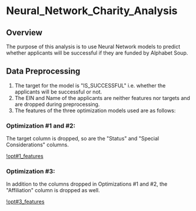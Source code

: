 # Neural_Network_Charity_Analysis

## Overview
The purpose of this analysis is to use Neural Network models to predict whether applicants will be successful if they are funded by Alphabet Soup.

## Data Preprocessing
1) The target for the model is "IS_SUCCESSFUL" i.e. whether the applicants will be successful or not.
2) The EIN and Name of the applicants are neither features nor targets and are dropped during preprocessing.
3) The features of the three optimization models used are as follows:

### Optimization #1 and #2:
The target column is dropped, so are the "Status" and "Special Considerations" columns.

[!opt#1_features](https://github.com/hwaijiinlee/Neural_Network_Charity_Analysis/blob/main/Resources/Opt%231_features.png)

### Optimization #3:
In addition to the columns dropped in Optimizations #1 and #2, the "Affiliation" column is dropped as well.

[!opt#3_features](https://github.com/hwaijiinlee/Neural_Network_Charity_Analysis/blob/main/Resources/Opt%233_features.png)


 

